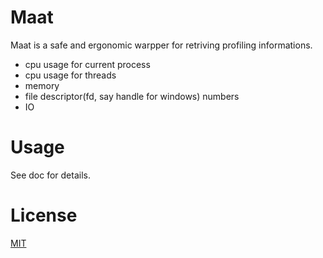 # Maat

Maat is a safe and ergonomic warpper for retriving profiling informations.

- cpu usage for current process
- cpu usage for threads
- memory 
- file descriptor(fd, say handle for windows) numbers
- IO

# Usage

See doc for details.

# License
[MIT](LICENSE)